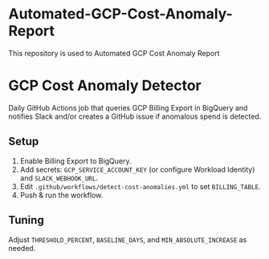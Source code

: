# Automated-GCP-Cost-Anomaly-Report
This repository is used to Automated GCP Cost Anomaly Report


# GCP Cost Anomaly Detector

Daily GitHub Actions job that queries GCP Billing Export in BigQuery and notifies Slack and/or creates a GitHub issue if anomalous spend is detected.

## Setup
1. Enable Billing Export to BigQuery.
2. Add secrets: `GCP_SERVICE_ACCOUNT_KEY` (or configure Workload Identity) and `SLACK_WEBHOOK_URL`.
3. Edit `.github/workflows/detect-cost-anomalies.yml` to set `BILLING_TABLE`.
4. Push & run the workflow.

## Tuning
Adjust `THRESHOLD_PERCENT`, `BASELINE_DAYS`, and `MIN_ABSOLUTE_INCREASE` as needed.

